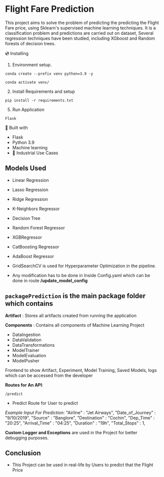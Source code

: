 # Flight Fare Prediction

This project aims to solve the problem of predicting the predicting the Flight Fare price, using Sklearn's supervised machine learning techniques. It is a classification problem and predictions are carried out on dataset, Several regression techniques have been studied, including XGboost and Random forests of decision trees.

💿 Installing
1. Environment setup.
```
conda create --prefix venv python=3.9 -y
```
```
conda activate venv/
````
2. Install Requirements and setup
```
pip install -r requirements.txt
```
5. Run Application
```
Flask
```


🔧 Built with
- Flask
- Python 3.9
- Machine learning
- 🏦 Industrial Use Cases

## Models Used
* Linear Regression
* Lasso Regression
* Ridge Regression
* K-Neighbors Regressor
* Decision Tree
* Random Forest Regressor
* XGBRegressor
* CatBoosting Regressor
* AdaBoost Regressor

* GridSearchCV is used for Hyperparameter Optimization in the pipeline.

* Any modification has to be done in  Inside Config.yaml which can be done in route **/update_model_config**

## `packagePrediction` is the main package folder which contains 

**Artifact** : Stores all artifacts created from running the application

**Components** : Contains all components of Machine Learning Project
- DataIngestion
- DataValidation
- DataTransformations
- ModelTrainer
- ModelEvaluation
- ModelPusher

Frontend to show Artifact, Experiment, Model Training, Saved Models, logs which can be accessed from the developer

**Routes for An API**:
```
/predict
```
* Predict Route for User to predict 

*Example Input For Prediction*: 
    "Airline" :  "Jet Airways",
   "Date_of_Journey" :  "9/10/2019",
   "Source" :  "Banglore",
   "Destination" :  "Cochin",
   "Dep_Time" :  "20:25",
   "Arrival_Time" :  "04:25",
   "Duration" :  "19h",
   "Total_Stops" : 1,




**Custom Logger and Exceptions** are used in the Project for better debugging purposes.

## Conclusion
- This Project can be used in real-life by Users to predict that the Flight Price
